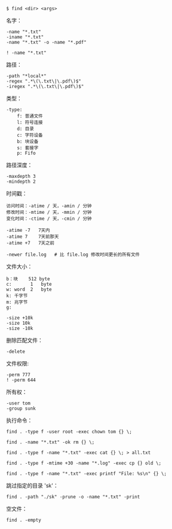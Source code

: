     $ find <dir> <args>

名字：

    -name "*.txt"
    -iname "*.txt"
    -name "*.txt" -o -name "*.pdf"

    ! -name "*.txt"

路径：

    -path "*local*"
    -regex ".*\(\.txt\|\.pdf\)$"
    -iregex ".*\(\.txt\|\.pdf\)$"

类型：

    -type:
        f: 普通文件
        l: 符号连接
        d: 目录
        c: 字符设备
        b: 块设备
        s: 套接字
        p: Fifo

路径深度：

    -maxdepth 3
    -mindepth 2

时间戳：

    访问时间：-atime / 天，-amin / 分钟
    修改时间：-mtime / 天，-mmin / 分钟
    变化时间：-ctime / 天，-cmin / 分钟

    -atime -7   7天内
    -atime 7    7天前那天
    -atime +7   7天之前

    -newer file.log   # 比 file.log 修改时间更长的所有文件

文件大小：

    b：块    512 byte
    c:       1   byte
    w: word  2   byte
    k: 千字节
    m: 兆字节
    g:

    -size +10k
    -size 10k
    -size -10k

删除匹配文件：

    -delete

文件权限:

    -perm 777
    ! -perm 644

所有权：

    -user tom
    -group sunk


执行命令：

    find . -type f -user root -exec chown tom {} \;

    find . -name "*.txt" -ok rm {} \;

    find . -type f -name "*.txt" -exec cat {} \; > all.txt

    find . -type f -mtime +30 -name "*.log" -exec cp {} old \;

    find . -type f -name "*.txt" -exec printf "File: %s\n" {} \;

跳过指定的目录 'sk'：

    find . -path "./sk" -prune -o -name "*.txt" -print

空文件：

    find . -empty

